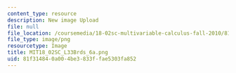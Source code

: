 ```yaml
---
content_type: resource
description: New image Upload
file: null
file_location: /coursemedia/18-02sc-multivariable-calculus-fall-2010/81f314840a004be3833ffae5303fa852_MIT18_02SC_L33Brds_6a.png
file_type: image/png
resourcetype: Image
title: MIT18_02SC_L33Brds_6a.png
uid: 81f31484-0a00-4be3-833f-fae5303fa852
---
```


